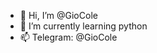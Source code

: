 - 👋 Hi, I’m @GioCole
- 🌱 I’m currently learning python
- 📫 Telegram: @GioCole

<!---
GioCole/GioCole is a ✨ special ✨ repository because its `README.md` (this file) appears on your GitHub profile.
You can click the Preview link to take a look at your changes.
--->
